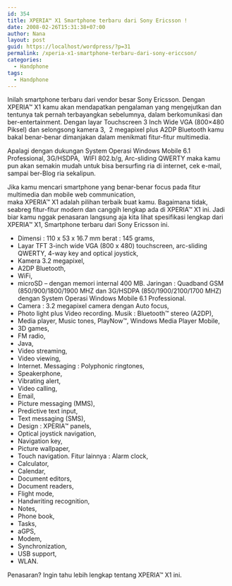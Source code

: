 ```yaml
---
id: 354
title: XPERIA™ X1 Smartphone terbaru dari Sony Ericsson !
date: 2008-02-26T15:31:38+07:00
author: Nana
layout: post
guid: https://localhost/wordpress/?p=31
permalink: /xperia-x1-smartphone-terbaru-dari-sony-ericcson/
categories:
  - Handphone
tags:
  - Handphone
---
```

Inilah smartphone terbaru dari vendor besar Sony Ericsson. Dengan XPERIA™ X1 kamu akan mendapatkan pengalaman yang mengejutkan dan tentunya tak pernah terbayangkan sebelumnya, dalam berkomunikasi dan ber-entertainment. Dengan layar Touchscreen 3 Inch Wide VGA (800&#215;480 Piksel) dan selongsong kamera 3,  2 megapixel plus A2DP Bluetooth kamu bakal benar-benar dimanjakan dalam menikmati fitur-fitur multimedia.

Apalagi dengan dukungan System Operasi Windows Mobile 6.1 Professional, 3G/HSDPA,  WIFI 802.b/g, Arc-sliding QWERTY maka kamu pun akan semakin mudah untuk bisa bersurfing ria di internet, cek e-mail,  sampai ber-Blog ria sekalipun.

Jika kamu mencari smartphone yang benar-benar focus pada fitur multimedia dan mobile web communication,  
maka XPERIA™ X1 adalah pilihan terbaik buat kamu. Bagaimana tidak, seabreg fitur-fitur modern dan canggih lengkap ada di XPERIA™ X1 ini. Jadi biar kamu nggak penasaran langsung aja kita lihat spesifikasi lengkap dari XPERIA™ X1, Smartphone terbaru dari Sony Ericsson ini.

  * Dimensi : 110 x 53 x 16.7 mm berat : 145 grams,
  * Layar TFT 3-inch wide VGA (800 x 480) touchscreen, arc-sliding QWERTY, 4-way key and optical joystick,
  * Kamera 3.2 megapixel,
  * A2DP Bluetooth,
  * WiFi,
  * microSD – dengan memori internal 400 MB. Jaringan : Quadband GSM (850/900/1800/1900 MHZ dan 3G/HSDPA (850/1900/2100/1700 MHZ) dengan System Operasi Windows Mobile 6.1 Professional.
  * Camera : 3.2 megapixel camera dengan Auto focus,
  * Photo light plus Video recording. Musik : Bluetooth™ stereo (A2DP),
  * Media player, Music tones, PlayNow™, Windows Media Player Mobile,
  * 3D games,
  * FM radio,
  * Java,
  * Video streaming,
  * Video viewing,
  * Internet. Messaging : Polyphonic ringtones,
  * Speakerphone,
  * Vibrating alert,
  * Video calling,
  * Email,
  * Picture messaging (MMS),
  * Predictive text input,
  * Text messaging (SMS),
  * Design : XPERIA™ panels,
  * Optical joystick navigation,
  * Navigation key,
  * Picture wallpaper,
  * Touch navigation. Fitur lainnya : Alarm clock,
  * Calculator,
  * Calendar,
  * Document editors,
  * Document readers,
  * Flight mode,
  * Handwriting recognition,
  * Notes,
  * Phone book,
  * Tasks,
  * aGPS,
  * Modem,
  * Synchronization,
  * USB support,
  * WLAN.

Penasaran? Ingin tahu lebih lengkap tentang XPERIA™ X1 ini.